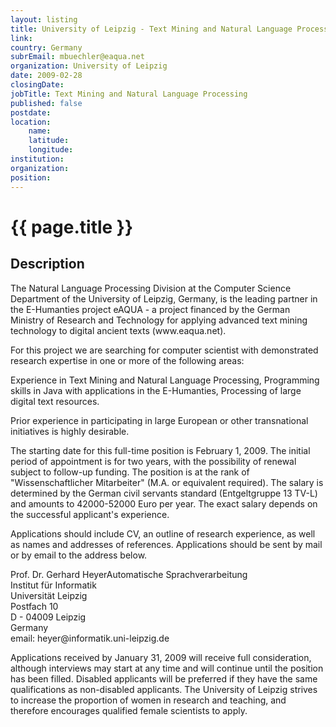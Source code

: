 ```yaml
---
layout: listing
title: University of Leipzig - Text Mining and Natural Language Processing
link:
country: Germany
subrEmail: mbuechler@eaqua.net
organization: University of Leipzig 
date: 2009-02-28
closingDate: 
jobTitle: Text Mining and Natural Language Processing
published: false
postdate:
location:
	name: 
	latitude: 
	longitude: 
institution: 
organization: 
position: 
--- 
```



# {{ page.title }}

## Description
















<p>The Natural Language Processing Division at the Computer Science Department
of the University of Leipzig, Germany, is the leading partner in the
E-Humanties project eAQUA - a project financed by the German Ministry of
Research and Technology for applying advanced text mining technology to
digital ancient texts (www.eaqua.net).</p>

<p>For this project we are searching for computer scientist with demonstrated
research expertise in one or more of the following areas:</p>

<p>Experience in Text Mining and Natural Language Processing,
Programming skills in Java with applications in the E-Humanties,
Processing of large digital text resources.</p>

<p>Prior experience in participating in large European or other
transnational initiatives is highly
desirable.</p>

<p>The starting date for this full-time position is February 1, 2009. The
initial period of appointment is for two years, with the possibility of
renewal subject to follow-up funding. The position is at the rank of
"Wissenschaftlicher Mitarbeiter" (M.A. or equivalent required). The salary
is determined by the German civil servants standard (Entgeltgruppe 13 TV-L)
and amounts to 42000-52000 Euro per year. The exact salary depends on the
successful applicant's experience.</p>

<p>Applications should include CV, an outline of research experience, as well
as names and addresses of references. Applications should be sent by mail or
by email to the address below.</p>

<p>Prof. Dr. Gerhard HeyerAutomatische Sprachverarbeitung<br />
Institut für Informatik<br />
Universität Leipzig<br />
Postfach 10<br />
D - 04009 Leipzig<br />
Germany<br />
email: heyer@informatik.uni-leipzig.de
</p>

<p>Applications received by January 31, 2009 will receive full consideration,
although interviews may start at any time and will continue until the
position has been filled. Disabled applicants will be preferred if they have
the same qualifications as non-disabled applicants. The University of
Leipzig strives to increase the proportion of women in research and
teaching, and therefore encourages qualified female scientists to apply.</p>


